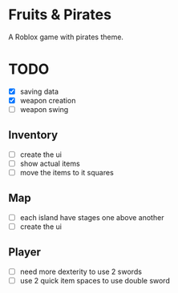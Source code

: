# Fruits & Pirates

A Roblox game with pirates theme.


# TODO

- [x] saving data
- [x] weapon creation
- [ ] weapon swing

## Inventory
- [ ] create the ui
- [ ] show actual items
- [ ] move the items to it squares

## Map
- [ ] each island have stages one above another
- [ ] create the ui

## Player
- [ ] need more dexterity to use 2 swords
- [ ] use 2 quick item spaces to use double sword